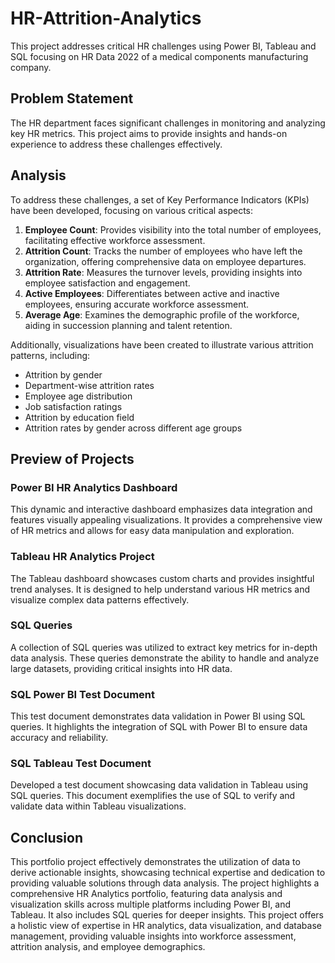 # HR-Attrition-Analytics
This project addresses critical HR challenges using Power BI, Tableau and SQL focusing on HR Data 2022 of a medical components manufacturing company.
## Problem Statement

The HR department faces significant challenges in monitoring and analyzing key HR metrics. This project aims to provide insights and hands-on experience to address these challenges effectively.

## Analysis

To address these challenges, a set of Key Performance Indicators (KPIs) have been developed, focusing on various critical aspects:

1. **Employee Count**: Provides visibility into the total number of employees, facilitating effective workforce assessment.
2. **Attrition Count**: Tracks the number of employees who have left the organization, offering comprehensive data on employee departures.
3. **Attrition Rate**: Measures the turnover levels, providing insights into employee satisfaction and engagement.
4. **Active Employees**: Differentiates between active and inactive employees, ensuring accurate workforce assessment.
5. **Average Age**: Examines the demographic profile of the workforce, aiding in succession planning and talent retention.

Additionally, visualizations have been created to illustrate various attrition patterns, including:

- Attrition by gender
- Department-wise attrition rates
- Employee age distribution
- Job satisfaction ratings
- Attrition by education field
- Attrition rates by gender across different age groups

## Preview of Projects

### Power BI HR Analytics Dashboard
This dynamic and interactive dashboard emphasizes data integration and features visually appealing visualizations. It provides a comprehensive view of HR metrics and allows for easy data manipulation and exploration. 

### Tableau HR Analytics Project
The Tableau dashboard showcases custom charts and provides insightful trend analyses. It is designed to help understand various HR metrics and visualize complex data patterns effectively.

### SQL Queries
A collection of SQL queries was utilized to extract key metrics for in-depth data analysis. These queries demonstrate the ability to handle and analyze large datasets, providing critical insights into HR data.

### SQL Power BI Test Document
This test document demonstrates data validation in Power BI using SQL queries. It highlights the integration of SQL with Power BI to ensure data accuracy and reliability.

### SQL Tableau Test Document
Developed a test document showcasing data validation in Tableau using SQL queries. This document exemplifies the use of SQL to verify and validate data within Tableau visualizations.

## Conclusion

This portfolio project effectively demonstrates the utilization of data to derive actionable insights, showcasing technical expertise and dedication to providing valuable solutions through data analysis. The project highlights a comprehensive HR Analytics portfolio, featuring data analysis and visualization skills across multiple platforms including Power BI, and Tableau. It also includes SQL queries for deeper insights. This project offers a holistic view of expertise in HR analytics, data visualization, and database management, providing valuable insights into workforce assessment, attrition analysis, and employee demographics.
